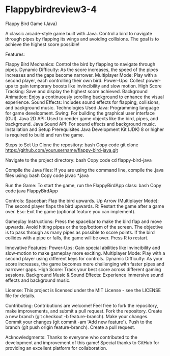 # Flappybirdreview3-4
Flappy Bird Game (Java)

A classic arcade-style game built with Java. Control a bird to navigate through pipes by flapping its wings and avoiding collisions. The goal is to achieve the highest score possible!

Features:

Flappy Bird Mechanics: Control the bird by flapping to navigate through pipes.
Dynamic Difficulty: As the score increases, the speed of the pipes increases and the gaps become narrower.
Multiplayer Mode: Play with a second player, each controlling their own bird.
Power-Ups: Collect power-ups to gain temporary boosts like invincibility and slow motion.
High Score Tracking: Save and display the highest score achieved.
Background Animation: Enjoy a continuously scrolling background to enhance the visual experience.
Sound Effects: Includes sound effects for flapping, collisions, and background music.
Technologies Used
Java: Programming language for game development.
Swing: For building the graphical user interface (GUI).
Java 2D API: Used to render game objects like the bird, pipes, and background.
Java Sound API: For sound effects and background music.
Installation and Setup
Prerequisites
Java Development Kit (JDK) 8 or higher is required to build and run the game.

Steps to Set Up
Clone the repository:
bash
Copy code
git clone https://github.com/yourusername/flappy-bird-java.git

Navigate to the project directory:
bash
Copy code
cd flappy-bird-java

Compile the Java files: If you are using the command line, compile the .java files using:
bash
Copy code
javac *.java

Run the Game: To start the game, run the FlappyBirdApp class:
bash
Copy code
java FlappyBirdApp

Controls:
Spacebar: Flap the bird upwards.
Up Arrow (Multiplayer Mode): The second player flaps the bird upwards.
R: Restart the game after a game over.
Esc: Exit the game (optional feature you can implement).

Gameplay Instructions:
Press the spacebar to make the bird flap and move upwards.
Avoid hitting pipes or the top/bottom of the screen.
The objective is to pass through as many pipes as possible to score points.
If the bird collides with a pipe or falls, the game will be over. Press R to restart.

Innovative Features:
Power-Ups: Gain special abilities like invincibility and slow-motion to make gameplay more exciting.
Multiplayer Mode: Play with a second player using different keys for controls.
Dynamic Difficulty: As your score increases, the game becomes more challenging with faster pipes and narrower gaps.
High Score: Track your best score across different gaming sessions.
Background Music & Sound Effects: Experience immersive sound effects and background music.

License:
This project is licensed under the MIT License - see the LICENSE file for details.

Contributing:
Contributions are welcome! Feel free to fork the repository, make improvements, and submit a pull request.
Fork the repository.
Create a new branch (git checkout -b feature-branch).
Make your changes.
Commit your changes (git commit -am 'Add new feature').
Push to the branch (git push origin feature-branch).
Create a pull request.

Acknowledgments:
Thanks to everyone who contributed to the development and improvement of this game!
Special thanks to GitHub for providing an excellent platform for collaboration.
